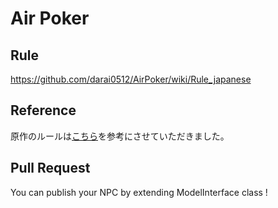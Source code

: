# Air Poker
## Rule

https://github.com/darai0512/AirPoker/wiki/Rule_japanese

## Reference

原作のルールは[こちら](http://royal2627.ldblog.jp/archives/48002529.html)を参考にさせていただきました。

## Pull Request

You can publish your NPC by extending ModelInterface class !
